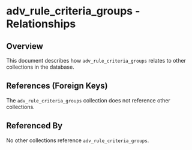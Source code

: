 # adv_rule_criteria_groups - Relationships

## Overview

This document describes how `adv_rule_criteria_groups` relates to other collections in the database.

## References (Foreign Keys)

The `adv_rule_criteria_groups` collection does not reference other collections.

## Referenced By

No other collections reference `adv_rule_criteria_groups`.

